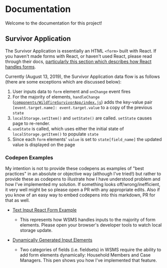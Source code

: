 # Documentation

Welcome to the documentation for this project!

## Survivor Application

The Survivor Application is essentially an HTML `<form>` built with React. If you haven't made forms with React, or haven't used React, please read through their docs, <a href="https://reactjs.org/docs/forms.html">particularly this section which describes how React handles forms</a>.

Currently (August 13, 2019), the Survivor Application data flow is as follows (there are some exceptions which are discussed below):


1. User inputs data to `form` element and `onChange` event fires
2. For the majority of elements, `handleChange` (<a href="https://github.com/vishalbakshi/CallForCode/blob/master/src/components/WildfireSurvivorApp/index.js#L25">`components/WildfireSurvivorApp/index.js`</a>) adds the key-value pair `[event.target.name]: event.target.value` to a copy of the previous `state`
3. `localStorage.setItem()` and `setState()` are called. `setState` causes page to re-render.
4. `useState` is called, which uses either the initial state of `localStorage.getItem()` to populate `state` 
5. Since each `form` elements' `value` is set to `state[field_name]` the updated value is displayed on the page

### Codepen Examples

My intention is not to provide these codepens as examples of "best practices" in an absolute or objective way (although I've tried!) but rather to provide these as codepens to illustrate how I have understood problem and how I've implemented my solution. If something looks off/wrong/inefficient, it very well might be so please open a PR with any appropriate edits. Also if you know of an easy way to embed codepens into this markdown, PR for that as well.

- <a href="https://codepen.io/vishalbakshi/pen/ZEzQaOE?editors=1010">Text Input React Form Example</a>
  - This represents how WSMS handles inputs to the majority of form elements. Please open your browser's developer tools to watch local storage update.

- <a href="#">Dynamically Generated Input Elements</a>
   - Two categories of fields (i.e. fieldsets) in WSMS require the ability to add form elements dynamically: Household Members and Case Managers. This pen shows you how I've implemented that feature.
   
   

